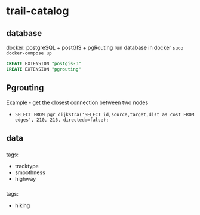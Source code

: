 # trail-catalog

## database

docker: postgreSQL + postGIS + pgRouting
run database in docker `sudo docker-compose up`

```sql
CREATE EXTENSION "postgis-3"
CREATE EXTENSION "pgrouting"
```

## Pgrouting

Example - get the closest connection between two nodes

- `SELECT FROM pgr_dijkstra('SELECT id,source,target,dist as cost FROM edges', 210, 216, directed:=false);`

## data

### <node />

### <way />

tags:

- tracktype
- smoothness
- highway

### <relation />

tags:

- hiking
